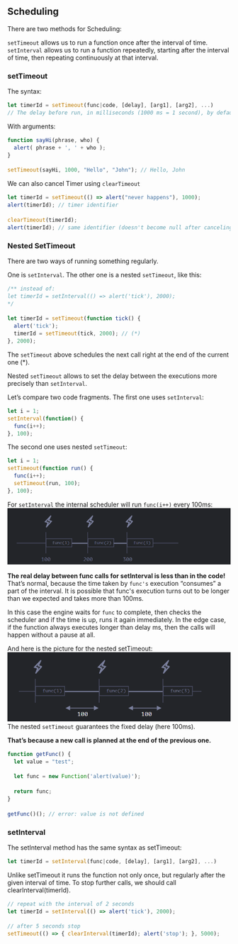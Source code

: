 ## Scheduling 

There are two methods for Scheduling:

``setTimeout`` allows us to run a function once after the interval of time.
``setInterval`` allows us to run a function repeatedly, starting after the interval of time, then repeating continuously at that interval.

### setTimeout 
The syntax:
```js
let timerId = setTimeout(func|code, [delay], [arg1], [arg2], ...) 
// The delay before run, in milliseconds (1000 ms = 1 second), by default 0
```

With arguments:
```js
function sayHi(phrase, who) {
  alert( phrase + ', ' + who );
}

setTimeout(sayHi, 1000, "Hello", "John"); // Hello, John
```

We can also cancel Timer using ``clearTimeout``
```js
let timerId = setTimeout(() => alert("never happens"), 1000);
alert(timerId); // timer identifier

clearTimeout(timerId);
alert(timerId); // same identifier (doesn't become null after canceling)
```

### Nested SetTimeout

There are two ways of running something regularly.

One is ``setInterval``. The other one is a nested ``setTimeout``, like this:
```js
/** instead of:
let timerId = setInterval(() => alert('tick'), 2000);
*/

let timerId = setTimeout(function tick() {
  alert('tick');
  timerId = setTimeout(tick, 2000); // (*)
}, 2000);
```
The ``setTimeout`` above schedules the next call right at the end of the current one (*).

Nested ``setTimeout`` allows to set the delay between the executions more precisely than ``setInterval``.

Let’s compare two code fragments. The first one uses ``setInterval``:
```js
let i = 1;
setInterval(function() {
  func(i++);
}, 100);
```

The second one uses nested ``setTimeout``:

```js
let i = 1;
setTimeout(function run() {
  func(i++);
  setTimeout(run, 100);
}, 100);
```
For ``setInterval`` the internal scheduler will run ``func(i++)`` every 100ms:
![](../images/setInterval.png)

**The real delay between func calls for setInterval is less than in the code!** 
That’s normal, because the time taken by ``func's`` execution “consumes” a part of the interval.
It is possible that func's execution turns out to be longer than we expected and takes more than 100ms.

In this case the engine waits for ``func`` to complete, then checks the scheduler and if the time is up, runs it again immediately.
In the edge case, if the function always executes longer than delay ms, then the calls will happen without a pause at all.

And here is the picture for the nested setTimeout:
![](../images/setTimeout.png)
The nested ``setTimeout`` guarantees the fixed delay (here 100ms).

**That’s because a new call is planned at the end of the previous one.**
```js
function getFunc() {
  let value = "test";

  let func = new Function('alert(value)');

  return func;
}

getFunc()(); // error: value is not defined
```

### setInterval
The setInterval method has the same syntax as setTimeout:
```js
let timerId = setInterval(func|code, [delay], [arg1], [arg2], ...)
```
Unlike setTimeout it runs the function not only once, but regularly after the given interval of time.
To stop further calls, we should call clearInterval(timerId).
```js
// repeat with the interval of 2 seconds
let timerId = setInterval(() => alert('tick'), 2000);

// after 5 seconds stop
setTimeout(() => { clearInterval(timerId); alert('stop'); }, 5000);
```